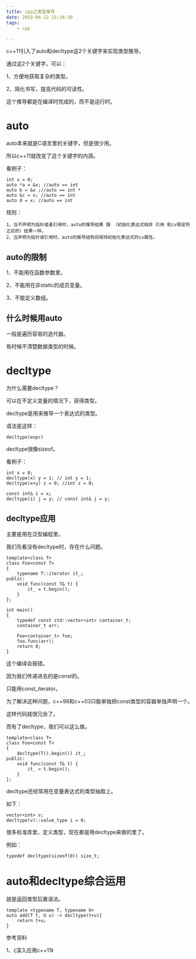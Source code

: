 ```yaml
---
title: cpp之类型推导
date: 2019-04-12 15:34:30
tags:
	- cpp

---
```




c++11引入了auto和decltype这2个关键字来实现类型推导。

通过这2个关键字，可以：

1、方便地获取复杂的类型。

2、简化书写，提高代码的可读性。

这个推导都是在编译时完成的，而不是运行时。



# auto

auto本来就是C语言里的关键字，但是很少用。

所以c++11就改变了这个关键字的内涵。

看例子：

```
int x = 0;
auto *a = &x; //auto == int
auto b = &x ;//auto == int *
auto &c = x; //auto == int
auto d = x; //auto == int
```

规则：

```
1、当不声明为指针或者引用时，auto的推导结果 跟 （初始化表达式抛弃 引用 和cv限定符 之后的）结果一样。
2、当声明为指针或引用时，auto的推导结构将保持初始化表达式的cv属性。
```

## auto的限制

1、不能用在函数参数里。

2、不能用在非static的成员变量。

3、不能定义数组。

## 什么时候用auto

一般是遍历容易的迭代器。

有时候不清楚数据类型的时候。



# decltype

为什么需要decltype？

可以在不定义变量的情况下，获得类型。

decltype是用来推导一个表达式的类型。

语法是这样：

```
decltype(expr)
```

decltype很像sizeof。

看例子：

```
int x = 0;
decltype(x) y = 1; // int y = 1;
decltype(x+y) z = 0; //int z = 0;

const int& i = x;
decltype(i) j = y; // const int& j = y;
```



## decltype应用

主要是用在泛型编程里。

我们先看没有decltype时，存在什么问题。

```
template<class T>
class Foo<const T>
{
	typename T::iterator it_;
public:
	void func(const T& t) {
		it_ = t.begin();
	}
};

int main()
{
	typedef const std::vector<int> container_t;
	container_t arr;
	
	Foo<container_t> foo;
	foo.func(arr);
	return 0;
}
```

这个编译会报错。

因为我们传递进去的是const的。

只能用const_iterator。

为了解决这种问题，c++98和c++03只能单独把const类型的容器单独声明一个。

这样代码就很冗余了。

而有了decltype，我们可以这么做。

```
template<class T>
class Foo<const T>
{
	decltype(T().begin()) it_;
public:
	void func(const T& t) {
		it_ = t.begin();
	}
};
```



decltype还经常用在变量表达式的类型抽取上。

如下：

```
vector<int> v;
decltype(v)::value_type i = 0;
```

很多标准库里，定义类型，现在都是用decltype来做的里了。

例如：

``` 
typedef decltype(sizeof(0)) size_t;
```



# auto和decltype综合运用

就是返回类型后置语法。

```
template <typename T, typename U>
auto add(T t, U u) -> decltype(t+u){
	return t+u;
}
```



参考资料

1、《深入应用c++11》

